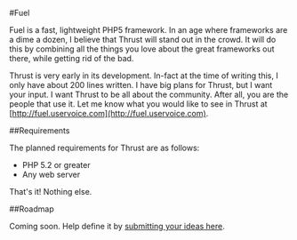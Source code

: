 #Fuel

Fuel is a fast, lightweight PHP5 framework.  In an age where frameworks are a dime a dozen, I believe that Thrust will stand out in the crowd.  It will do this by combining all the things you love about the great frameworks out there, while getting rid of the bad.

Thrust is very early in its development.  In-fact at the time of writing this, I only have about 200 lines written.  I have big plans for Thrust, but I want your input.  I want Thrust to be all about the community.  After all, you are the people that use it.  Let me know what you would like to see in Thrust at [http://fuel.uservoice.com](http://fuel.uservoice.com).


##Requirements

The planned requirements for Thrust are as follows:

* PHP 5.2 or greater
* Any web server

That's it! Nothing else.

##Roadmap

Coming soon.  Help define it by [submitting your ideas here](http://fuel.uservoice.com).